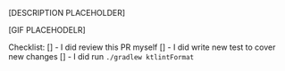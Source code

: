 [DESCRIPTION PLACEHOLDER]

[GIF PLACEHODELR]

Checklist: 
[] - I did review this PR myself
[] - I did write new test to cover new changes
[] - I did run `./gradlew ktlintFormat`
